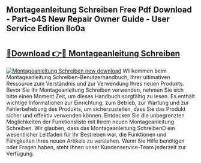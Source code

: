 ## Montageanleitung Schreiben Free Pdf Download - Part-o4S New Repair Owner Guide - User Service Edition llo0a

# <h2><a href="http://df8nha.blite.top/?on=Montageanleitung+Schreiben">🔗Download 👉🔴 Montageanleitung Schreiben</a></h2>

[![Montageanleitung Schreiben new download](https://i.imgur.com/lujVjoI.png)](http://df8nha.blite.top/?on=Montageanleitung+Schreiben)
Willkommen beim Montageanleitung Schreiben-Benutzerhandbuch, Ihrer ultimativen Ressource zum Verständnis und zur Verwendung Ihres neuen Produkts. Bevor Sie Ihr Montageanleitung Schreiben verwenden, nehmen Sie sich bitte einen Moment Zeit, um dieses Handbuch sorgfältig zu lesen. Es enthält wichtige Informationen zur Einrichtung, zum Betrieb, zur Wartung und zur Fehlerbehebung des Produkts, um sicherzustellen, dass Sie das Produkt sicher und effektiv verwenden können. Entdecken Sie die unbegrenzten Möglichkeiten der Funktionsliste mit Ihrem neuen Montageanleitung Schreiben. Wir glauben, dass das Montageanleitung SchreibenD ein wesentlicher Leitfaden für Ihr Bestreben war, die Funktionen und Fähigkeiten Ihres neuen Artikels zu verstehen. Wenn Sie Hilfe benötigen oder Fragen haben, steht Ihnen unser Kundenservice-Team jederzeit zur Verfügung.
